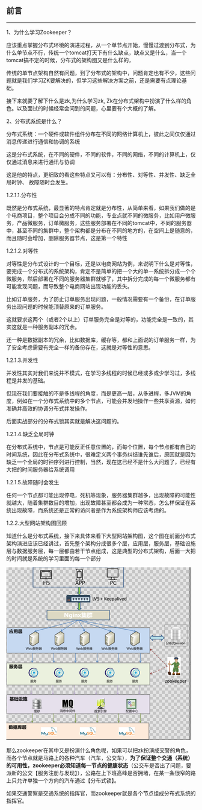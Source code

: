 ## 前言

---

1、为什么学习Zookeeper？

应该重点掌握分布式环境的演进过程，从一个单节点开始，慢慢过渡到分布式，为什么单节点不行，传统一个tomcat打天下有什么缺点，缺点又是什么，当一个tomcat搞不定的时候，分布式的架构图又是什么样的，

传统的单节点架构自然有问题，到了分布式的架构中，问题肯定也有不少，这些问题就是我们学习ZK要解决的，但学习这些解决方案之前，还是需要有点理论基础。

  接下来就要了解下什么是zk,为什么学习zk, Zk在分布式架构中扮演了什么样的角色。以及面试的时候经常会问到的问题，心里要有个大概的了解。

2、分布式系统是什么？

分布式系统：一个硬件或软件组件分布在不同的网络计算机上，彼此之间仅仅通过消息传递进行通信和协调的系统

这是分布式系统，在不同的硬件，不同的软件，不同的网络，不同的计算机上，仅仅通过消息来进行通讯与协调

这是他的特点，更细致的看这些特点又可以有：分布性、对等性、并发性、缺乏全局时钟、
故障随时会发生。

1.2.1.1.分布性

既然是分布式系统，最显著的特点肯定就是分布性，从简单来看，如果我们做的是个电商项目，整个项目会分成不同的功能，专业点就不同的微服务，比如用户微服务，产品微服务，订单微服务，这些服务部署在不同的tomcat中，不同的服务器中，甚至不同的集群中，整个架构都是分布在不同的地方的，在空间上是随意的，而且随时会增加，删除服务器节点，这是第一个特性

1.2.1.2.对等性

对等性是分布式设计的一个目标，还是以电商网站为例，来说明下什么是对等性，要完成一个分布式的系统架构，肯定不是简单的把一个大的单一系统拆分成一个个微服务，然后部署在不同的服务器集群就够了，其中拆分完成的每一个微服务都有可能发现问题，而导致整个电商网站出现功能的丢失。

比如订单服务，为了防止订单服务出现问题，一般情况需要有一个备份，在订单服务出现问题的时候能顶替原来的订单服务。

这就要求这两个（或者2个以上）订单服务完全是对等的，功能完全是一致的，其实这就是一种服务副本的冗余。

还一种是数据副本的冗余，比如数据库，缓存等，都和上面说的订单服务一样，为了安全考虑需要有完全一样的备份存在，这就是对等性的意思。

1.2.1.3.并发性

并发性其实对我们来说并不模式，在学习多线程的时候已经或多或少学习过，多线程是并发的基础。

但现在我们要接触的不是多线程的角度，而是更高一层，从多进程，多JVM的角度，例如在一个分布式系统中的多个节点，可能会并发地操作一些共享资源，如何准确并高效的协调分布式并发操作。

后面实战部分的分布式锁其实就是解决这问题的。

1.2.1.4.缺乏全局时钟

在分布式系统中，节点是可能反正任意位置的，而每个位置，每个节点都有自己的时间系统，因此在分布式系统中，很难定义两个事务纠结谁先谁后，原因就是因为缺乏一个全局的时钟序列进行控制，当然，现在这已经不是什么大问题了，已经有大把的时间服务器给系统调用

1.2.1.5.故障随时会发生

任何一个节点都可能出现停电，死机等现象，服务器集群越多，出现故障的可能性就越大，随着集群数目的增加，出现故障甚至都会成为一种常态，怎么样保证在系统出现故障，而系统还是正常的访问者是作为系统架构师应该考虑的。

1.2.2.大型网站架构图回顾

知道什么是分布式系统，接下来具体来看下大型网站架构图，这个图在前面分布式架构演进应该已经讲过，首先整个架构分成很多个层，应用层，服务层，基础设施层与数据服务层，每一层都由若干节点组成，这是典型的分布式架构，后面一大把的时间就是系统的学习里面的每一个部分

![](/assets/21376hghu666gg.png)

那么zookeeper在其中又是扮演什么角色呢，如果可以把zk扮演成交警的角色，而各个节点就是马路上的各种汽车（汽车，公交车），**为了保证整个交通（系统）的可用性，zookeeper必须知道每一节点的健康状态**（公交车是否出了问题，要派新的公交【服务注册与发现】），公路在上下班高峰是否拥堵，在某一条很窄的路上只允许单独一个方向的汽车通过【分布式锁】。

如果交通警察是交通系统的指挥官，而zookeeper就是各个节点组成分布式系统的指挥官。



